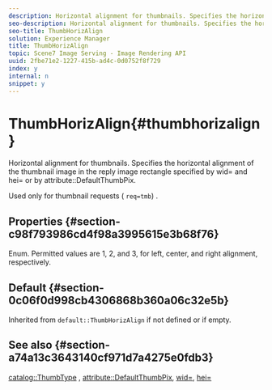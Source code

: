 ```yaml
---
description: Horizontal alignment for thumbnails. Specifies the horizontal alignment of the thumbnail image in the reply image rectangle specified by wid= and hei= or by attribute DefaultThumbPix.
seo-description: Horizontal alignment for thumbnails. Specifies the horizontal alignment of the thumbnail image in the reply image rectangle specified by wid= and hei= or by attribute DefaultThumbPix.
seo-title: ThumbHorizAlign
solution: Experience Manager
title: ThumbHorizAlign
topic: Scene7 Image Serving - Image Rendering API
uuid: 2fbe71e2-1227-415b-ad4c-0d0752f8f729
index: y
internal: n
snippet: y
---
```


# ThumbHorizAlign{#thumbhorizalign}

Horizontal alignment for thumbnails. Specifies the horizontal alignment of the thumbnail image in the reply image rectangle specified by wid= and hei= or by attribute::DefaultThumbPix.

 Used only for thumbnail requests ( `req=tmb`) .

## Properties {#section-c98f793986cd4f98a3995615e3b68f76}

Enum. Permitted values are 1, 2, and 3, for left, center, and right alignment, respectively.

## Default {#section-0c06f0d998cb4306868b360a06c32e5b}

Inherited from `default::ThumbHorizAlign` if not defined or if empty.

## See also {#section-a74a13c3643140cf971d7a4275e0fdb3}

[catalog::ThumbType](../../../../../is-api/image-catalog/image-serving-api-ref/c-image-catalog-reference/c-image-svg-data-reference/c-image-data-reference/r-thumbtype-cat.md#reference-41149ddffc8749cba2f8d9c8e2611e03) , [attribute::DefaultThumbPix](../../../../../is-api/image-catalog/image-serving-api-ref/c-image-catalog-reference/c-attributes-reference/r-defaultthumbpix.md#reference-cf52bb74bed2466e8bc8adb0cacd6141), [wid=](../../../../../is-api/http-ref/image-serving-api-ref/c-http-protocol-reference/c-command-reference/r-is-http-wid.md#reference-bfeadcb67bf4485f851eb21345527e47), [hei=](../../../../../is-api/http-ref/image-serving-api-ref/c-http-protocol-reference/c-command-reference/r-is-http-hei.md#reference-6d6f556ccc0e4b98a815e8a5c1944a96) 
